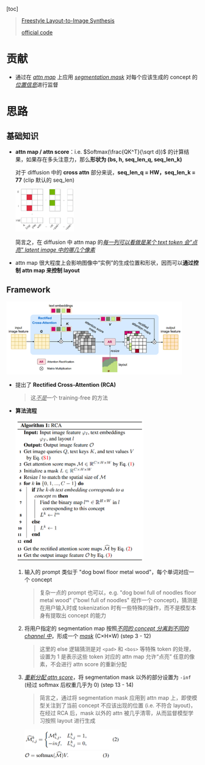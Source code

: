 [toc]

> [Freestyle Layout-to-Image Synthesis](https://arxiv.org/abs/2303.14412)
>
> [official code](http://github.com/essunny310/FreestyleNet)

# 贡献

- 通过在 <u>*attn map*</u> 上应用 <u>*segmentation mask*</u> 对每个应该生成的 concept 的<u>*位置信息*</u>进行监督





# 思路

## 基础知识

- **attn map / attn score**：i.e. $Softmax(\frac{QK^T}{\sqrt d})$ 的计算结果，如果存在多头注意力，那么**形状为 (bs, h, seq_len_q, seq_len_k)**

  对于 diffusion 中的 **cross attn** 部分来说，**seq_len_q = HW，seq_len_k = 77** (clip 默认的 seq_len)

  <img src="assets/2025年4月5日202125.png" alt="2025年4月5日202125" style="zoom: 15%;" />

  简言之，在 diffusion 中 attn map 的<u>*每一列可以看做是某个 text token 会“点亮” latent image 中的哪几个像素*</u>

- attn map 很大程度上会影响图像中“实例”的生成位置和形状，因而可以**通过控制 attn map 来控制 layout**



## Framework

<img src="assets/image-20250325221601524.png" alt="image-20250325221601524" style="zoom:45%;" />

- 提出了 **Rectified Cross-Attention (RCA)**

  > 这<u>*不是*</u>一个 training-free 的方法

- **算法流程**

  <img src="assets/image-20250325221633009.png" alt="image-20250325221633009" style="zoom:50%;" />

  1. 输入的 prompt 类似于 "dog bowl floor metal wood"，每个单词对应一个 concept

     > 复杂一点的 prompt 也可以，e.g. "dog bowl full of noodles floor metal wood" ("bowl full of noodles" 视作一个 concept)，猜测是在用户输入时或 tokenization 时有一些特殊的操作，而不是模型本身有提取出 concept 的能力

  2. 将用户指定的 segmentation map 按照<u>*不同的 concept 分离到不同的 channel 中*</u>，形成一个 <u>*mask*</u> (C×H×W) (step 3 - 12)
  
     > 这里的 else 逻辑猜测是对 `<pad>` 和 `<bos>` 等特殊 token 的处理，设置为 1 是表示这些 token 对应的 attn map 允许“点亮” 任意的像素，不会进行 attn score 的重新分配
  
  3. <u>*重新分配 attn score*</u>，将 segmentation mask 以外的部分设置为 `-inf` (经过 softmax 后权重几乎为 0) (step 13 - 14)
  
     > 简言之，通过将 segmentation mask 应用到 attn map 上，即使模型关注到了当前 concept 不应该出现的位置 (i.e. 不符合 layout)，在经过 RCA 后，mask 以外的 attn 被几乎清零，从而监督模型学习按照 layout 进行生成
  
     <img src="assets/image-20250326224233955.png" alt="image-20250326224233955" style="zoom:50%;" />
  
     <img src="assets/image-20250326224249455.png" alt="image-20250326224249455" style="zoom:50%;" />
  
     